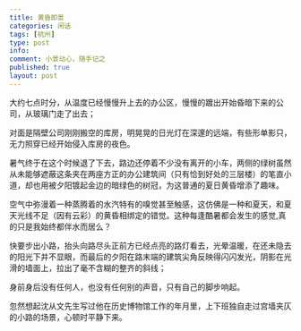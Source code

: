 ```yaml
---
title: 黄昏即景
categories: 闲话
tags: [杭州]
type: post
info: 
comment: 小景动心，随手记之
published: true
layout: post
---
```


大约七点时分，从温度已经慢慢升上去的办公区，慢慢的踱出开始昏暗下来的公司，从玻璃门走了出去；

对面是隔壁公司刚刚搬空的库房，明晃晃的日光灯在深邃的远端，有些形单影只，无力照穿已经开始侵入库房的夜色。

暑气终于在这个时候退了下去，路边还停着不少没有离开的小车，两侧的绿树虽然从未能够遮蔽这条夹在两座方正的办公建筑间（只有恰到好处的三层楼）的笔直小道，却也用被夕阳镀起金边的暗绿色的树冠，为这普通的夏日黄昏增添了趣味。

空气中弥漫着一种蒸腾着的水汽特有的嗅觉甚至触感，这仿佛是一种和夏天，和夏天光线不足（因有云彩）的黄昏相绑定的错觉。这种每逢酷暑都会发生的感觉,真的只是我始终都伴水而居么？

快要步出小路，抬头向路尽头正前方已经点亮的路灯看去，光晕温暖，在还未隐去的阳光下并不显眼，而最后的夕阳在路末端的建筑尖角反映得闪闪发光，阴影在光滑的墙面上，拉出了毫不含糊的整齐的斜线；

身前身后没有任何人，也没有任何别的声音，只有自己的脚步响起。

忽然想起沈从文先生写过他在历史博物馆工作的年月里，上下班独自走过宫墙夹仄的小路的场景，心顿时平静下来。


